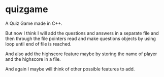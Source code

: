 # quizgame
A Quiz Game made in C++.

But now I think I will add the questions and answers in a separate file and then through
the file pointers read and make questions objects by using loop until end of file is reached.

And also add the highscore feature maybe by storing the name of player and the highscore in a file.

And again I maybe will think of other possible features to add.
